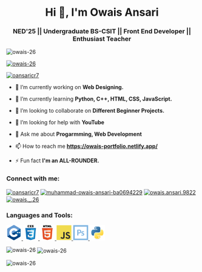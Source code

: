 <h1 align="center"><b>Hi 👋, I'm Owais Ansari</b></h1>
<h3 align="center">NED'25 || Undergraduate BS-CSIT || Front End Developer || Enthusiast Teacher</h3>

<p align="left"> <img src="https://komarev.com/ghpvc/?username=owais-26&label=Profile%20views&color=0e75b6&style=flat" alt="owais-26" /> </p>

<p align="left"> <a href="https://github.com/ryo-ma/github-profile-trophy"><img src="https://github-profile-trophy.vercel.app/?username=owais-26" alt="owais-26" /></a> </p>

<p align="left"> <a href="https://twitter.com/oansaricr7" target="blank"><img src="https://img.shields.io/twitter/follow/oansaricr7?logo=twitter&style=for-the-badge" alt="oansaricr7" /></a> </p>

- 🔭 I’m currently working on **Web Designing.**

- 🌱 I’m currently learning **Python, C++, HTML, CSS, JavaScript.**

- 👯 I’m looking to collaborate on **Different Beginner Projects.**

- 🤝 I’m looking for help with **YouTube**

- 💬 Ask me about **Progarmming, Web Development**

- 📫 How to reach me **https://owais-portfolio.netlify.app/**

- ⚡ Fun fact **I'm an ALL-ROUNDER.**

<h3 align="left">Connect with me:</h3>
<p align="left">
<a href="https://twitter.com/oansaricr7" target="blank"><img align="center" src="https://raw.githubusercontent.com/rahuldkjain/github-profile-readme-generator/master/src/images/icons/Social/twitter.svg" alt="oansaricr7" height="30" width="40" /></a>
<a href="https://linkedin.com/in/muhammad-owais-ansari-ba0694229" target="blank"><img align="center" src="https://raw.githubusercontent.com/rahuldkjain/github-profile-readme-generator/master/src/images/icons/Social/linked-in-alt.svg" alt="muhammad-owais-ansari-ba0694229" height="30" width="40" /></a>
<a href="https://fb.com/owais.ansari.9822" target="blank"><img align="center" src="https://raw.githubusercontent.com/rahuldkjain/github-profile-readme-generator/master/src/images/icons/Social/facebook.svg" alt="owais.ansari.9822" height="30" width="40" /></a>
<a href="https://instagram.com/owais._.26" target="blank"><img align="center" src="https://raw.githubusercontent.com/rahuldkjain/github-profile-readme-generator/master/src/images/icons/Social/instagram.svg" alt="owais._.26" height="30" width="40" /></a>
</p>

<h3 align="left">Languages and Tools:</h3>
<p align="left"> <a href="https://www.w3schools.com/cpp/" target="_blank" rel="noreferrer"> <img src="https://raw.githubusercontent.com/devicons/devicon/master/icons/cplusplus/cplusplus-original.svg" alt="cplusplus" width="40" height="40"/> </a> <a href="https://www.w3schools.com/css/" target="_blank" rel="noreferrer"> <img src="https://raw.githubusercontent.com/devicons/devicon/master/icons/css3/css3-original-wordmark.svg" alt="css3" width="40" height="40"/> </a> <a href="https://www.w3.org/html/" target="_blank" rel="noreferrer"> <img src="https://raw.githubusercontent.com/devicons/devicon/master/icons/html5/html5-original-wordmark.svg" alt="html5" width="40" height="40"/> </a> <a href="https://developer.mozilla.org/en-US/docs/Web/JavaScript" target="_blank" rel="noreferrer"> <img src="https://raw.githubusercontent.com/devicons/devicon/master/icons/javascript/javascript-original.svg" alt="javascript" width="40" height="40"/> </a> <a href="https://www.photoshop.com/en" target="_blank" rel="noreferrer"> <img src="https://raw.githubusercontent.com/devicons/devicon/master/icons/photoshop/photoshop-line.svg" alt="photoshop" width="40" height="40"/> </a> <a href="https://www.python.org" target="_blank" rel="noreferrer"> <img src="https://raw.githubusercontent.com/devicons/devicon/master/icons/python/python-original.svg" alt="python" width="40" height="40"/> </a>
<i class="fa-brands fa-react"></i></p>

<p><img align="left" src="https://github-readme-stats.vercel.app/api/top-langs?username=owais-26&show_icons=true&locale=en&layout=compact" alt="owais-26" /></p>

<p>&nbsp;<img align="center" src="https://github-readme-stats.vercel.app/api?username=owais-26&show_icons=true&locale=en" alt="owais-26" /></p>

<p><img align="center" src="https://github-readme-streak-stats.herokuapp.com/?user=owais-26&" alt="owais-26" /></p>

